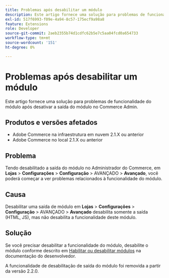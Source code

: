 ```yaml
---
title: Problemas após desabilitar um módulo
description: Este artigo fornece uma solução para problemas de funcionalidade do módulo após desativar a saída do módulo no Commerce Admin.
exl-id: 517f6993-f09e-4a94-8c57-175ecf9a98a8
feature: Extensions
role: Developer
source-git-commit: 2aeb2355b74d1cdfc62b5e7c5aa04fcd0a654733
workflow-type: tm+mt
source-wordcount: '151'
ht-degree: 0%

---
```


# Problemas após desabilitar um módulo

Este artigo fornece uma solução para problemas de funcionalidade do módulo após desativar a saída do módulo no Commerce Admin.

## Produtos e versões afetados

* Adobe Commerce na infraestrutura em nuvem 2.1.X ou anterior
* Adobe Commerce no local 2.1.X ou anterior

## Problema

Tendo desabilitado a saída do módulo no Administrador do Commerce, em **Lojas** > **Configurações** > **Configuração** > AVANÇADO > **Avançado**, você poderá começar a ver problemas relacionados à funcionalidade do módulo.

## Causa

Desabilitar uma saída de módulo em **Lojas** > **Configurações** > **Configuração** > AVANÇADO > **Avançado** desabilita somente a saída (HTML, JS), mas não desabilita a funcionalidade deste módulo.

## Solução

Se você precisar desabilitar a funcionalidade do módulo, desabilite o módulo conforme descrito em [Habilitar ou desabilitar módulos](https://experienceleague.adobe.com/en/docs/commerce-operations/installation-guide/tutorials/manage-modules) na documentação do desenvolvedor.

A funcionalidade de desabilitação de saída do módulo foi removida a partir da versão 2.2.0.
